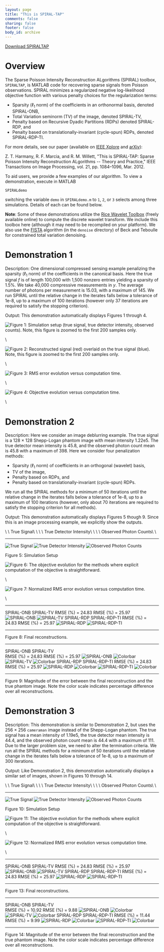 ```yaml
---
layout: page
title: "This is SPIRAL-TAP"
comments: false
sharing: false
footer: false
body_id: archive
---
```


[Download SPIRALTAP][SPIRALTAPDownload]

# Overview #

The Sparse Poisson Intensity Reconstruction ALgorithms (SPIRAL) toolbox, ``SPIRALTAP``, is MATLAB code for recovering sparse signals from Poisson observations. SPIRAL minimizes a regularized negative log-likelihood objective function with various penalty choices for the regularization terms:

- Sparsity ($\ell_1$ norm) of the coefficients in an orthonormal basis, denoted SPIRAL-ONB,
- Total Variation seminorm (TV) of the image, denoted SPIRAL-TV,
- Penalty based on Recursive Dyadic Partitions (RDPs) denoted SPIRAL-RDP, and
- Penalty based on translationally-invariant (cycle-spun) RDPs, denoted SPIRAL-RDP-TI.

For more details, see our paper (available on [IEEE Xplore][SPIRALTIP] and [arXiv][SPIRALarXiv]):
 
Z. T. Harmany, R. F. Marcia, and R. M. Willett, "This is SPIRAL-TAP: Sparse Poisson Intensity Reconstruction ALgorithms -- Theory and Practice," IEEE Transactions on Image Processing, vol. 21, pp. 1084–1096, Mar. 2012.

To aid users, we provide a few examples of our algorithm. To view a demonstration, execute in MATLAB

    SPIRALdemo

switching the variable ``demo`` in ``SPIRALdemo.m`` to ``1``, ``2``, or ``3`` selects among three simulations. Details of each can be found below. 

**Note**: Some of these demonstrations utilize the [Rice Wavelet Toolbox][RWT] (freely available online) to compute the discrete wavelet transform. We include this toolbox here (although it may need to be recompiled on your platform). We also use the [FISTA][FISTA] algorithm (in the ``denoise`` directory) of Beck and Teboulle for constrained total variation denoising.

# Demonstration 1 #

Description: One dimensional compressed sensing example penalizing the sparsity ($\ell_1$ norm) of the coefficients in the canonical basis. Here the true signal $f$ is of length 100,000 with 1,500 nonzero entries yielding a sparsity of 1.5%. We take 40,000 compressive measurements in $y$. The average number of photons per measurement is 15.03, with a maximum of 145. We run SPIRAL until the relative change in the iterates falls below a tolerance of 1e-8, up to a maximum of 100 iterations (however only 37 iterations are required to satisfy the stopping criterion). 

Output: This demonstration automatically displays Figures 1 through 4.

![Figure 1: Simulation setup (true signal, true detector intensity, observed counts). Note, this figure is zoomed to the first 200 samples only.](/code/spiraltap/figures/demo1_setup.png)  

\  

![Figure 2: Reconstructed signal (red) overlaid on the true signal (blue). Note, this figure is zoomed to the first 200 samples only.](/code/spiraltap/figures/demo1_fhatspiral.png)  

\  

![Figure 3: RMS error evolution versus computation time.](/code/spiraltap/figures/demo1_rmseevolution.png)  

\  

![Figure 4: Objective evolution versus computation time.](/code/spiraltap/figures/demo1_objective.png)  

\


# Demonstration 2 #

Description: Here we consider an image deblurring example. The true signal is a 128 $\times$ 128 Shepp-Logan phantom image with mean intensity 1.22e5. The true detector mean intensity is 45.8, and the observed photon count mean is 45.8 with a maximum of 398. Here we consider four penalization methods:

- Sparsity ($\ell_1$ norm) of coefficients in an orthogonal (wavelet) basis,
- TV of the image,
- Penalty based on RDPs, and
- Penalty based on translationally-invariant (cycle-spun) RDPs.

We run all the SPIRAL methods for a minimum of 50 iterations until the relative change in the iterates falls below a tolerance of 1e-8, up to a maximum of 100 iterations (however, only about 70 iterations are required to satisfy the stopping criterion for all methods).

Output: This demonstration automatically displays Figures 5 though 9. Since this is an image processing example, we explicitly show the outputs.

  \ \ True Signal\ \                                       \ \ True Detector Intensity\ \                                       \ \ Observed Photon Counts\ \ 
-------------------------------------------------------  --------------------------------------------------------------------  ------------------------------------------------------------------
  ![True Signal](/code/spiraltap/figures/demo2_f.png)      ![True Detector Intensity](/code/spiraltap/figures/demo2_af.png)      ![Observed Photon Counts](/code/spiraltap/figures/demo2_y.png)

Figure 5: Simulation Setup

![Figure 6: The objective evolution for the methods where explicit computation of the objective is straightforward.](/code/spiraltap/figures/demo2_objective.png)  

\  

![Figure 7: Normalized RMS error evolution versus computation time.](/code/spiraltap/figures/demo2_rmseevolution.png)  

\  

------------------------------------------------------------------  --------------------------------------------------------------------
  SPIRAL-ONB                                                          SPIRAL-TV
  RMSE (%) = 24.83                                                    RMSE (%) = 25.97
  ![SPIRAL-ONB](/code/spiraltap/figures/demo2_fhatspiralonb.png)      ![SPIRAL-TV](/code/spiraltap/figures/demo2_fhatspiralonb.png)
  SPIRAL-RDP                                                          SPIRAL-RDP-TI
  RMSE (%) = 24.83                                                    RMSE (%) = 25.97
  ![SPIRAL-RDP](/code/spiraltap/figures/demo2_fhatspiralonb.png)      ![SPIRAL-RDP-TI](/code/spiraltap/figures/demo2_fhatspiralonb.png)
------------------------------------------------------------------  --------------------------------------------------------------------  

Figure 8: Final reconstructions.

-------------------------------------------------------------------------------------------------------------------------  ------------------------------------------------------------------------------------------------------------------------------
  SPIRAL-ONB                                                                                                                 SPIRAL-TV    
  RMSE (%) = 24.83                                                                                                           RMSE (%) = 25.97
  ![SPIRAL-ONB](/code/spiraltap/figures/demo2_diffspiralonb.png) ![Colorbar](/code/spiraltap/figures/demo2_colorbar.png)     ![SPIRAL-TV](/code/spiraltap/figures/demo2_diffspiralonb.png) ![Colorbar](/code/spiraltap/figures/demo2_colorbar.png)
  SPIRAL-RDP                                                                                                                 SPIRAL-RDP-TI 
  RMSE (%) = 24.83                                                                                                           RMSE (%) = 25.97
  ![SPIRAL-RDP](/code/spiraltap/figures/demo2_diffspiralonb.png) ![Colorbar](/code/spiraltap/figures/demo2_colorbar.png)     ![SPIRAL-RDP-TI](/code/spiraltap/figures/demo2_diffspiralonb.png) ![Colorbar](/code/spiraltap/figures/demo2_colorbar.png)
-------------------------------------------------------------------------------------------------------------------------  ------------------------------------------------------------------------------------------------------------------------------

Figure 9: Magnitude of the error between the final reconstruction and the true phantom image. Note the color scale indicates percentage difference over all reconstructions.

# Demonstration 3 #

Description: This demonstration is similar to Demonstration 2, but uses the 256 $\times$ 256 ``cameraman`` image instead of the Shepp-Logan phantom. The true signal has a mean intensity of 1.19e5, the true detector mean intensity is 44.4, and the observed photon count mean is 44.4 with a maximum of 111. Due to the larger problem size, we need to alter the termination criteria. We run all the SPIRAL methods for a minimum of 50 iterations until the relative change in the iterates falls below a tolerance of 1e-8, up to a maximum of 300 iterations. 

Output: Like Demonstration 2, this demonstration automatically displays a similar set of images, shown in Figures 10 through 14.

  \ \ True Signal\ \                                       \ \ True Detector Intensity\ \                                       \ \ Observed Photon Counts\ \ 
-------------------------------------------------------  --------------------------------------------------------------------  ------------------------------------------------------------------
  ![True Signal](/code/spiraltap/figures/demo3_f.png)      ![True Detector Intensity](/code/spiraltap/figures/demo3_af.png)      ![Observed Photon Counts](/code/spiraltap/figures/demo3_y.png)

Figure 10: Simulation Setup

![Figure 11: The objective evolution for the methods where explicit computation of the objective is straightforward.](/code/spiraltap/figures/demo3_objective.png)  

\  

![Figure 12: Normalized RMS error evolution versus computation time.](/code/spiraltap/figures/demo2_rmseevolution.png)  

\  

------------------------------------------------------------------  --------------------------------------------------------------------
  SPIRAL-ONB                                                          SPIRAL-TV
  RMSE (%) = 24.83                                                    RMSE (%) = 25.97
  ![SPIRAL-ONB](/code/spiraltap/figures/demo3_fhatspiralonb.png)      ![SPIRAL-TV](/code/spiraltap/figures/demo3_fhatspiralonb.png)
  SPIRAL-RDP                                                          SPIRAL-RDP-TI
  RMSE (%) = 24.83                                                    RMSE (%) = 25.97
  ![SPIRAL-RDP](/code/spiraltap/figures/demo3_fhatspiralonb.png)      ![SPIRAL-RDP-TI](/code/spiraltap/figures/demo3_fhatspiralonb.png)
------------------------------------------------------------------  --------------------------------------------------------------------  

Figure 13: Final reconstructions.

-------------------------------------------------------------------------------------------------------------------------  ------------------------------------------------------------------------------------------------------------------------------
  SPIRAL-ONB                                                                                                                 SPIRAL-TV    
  RMSE (%) = 10.92                                                                                                           RMSE (%) = 9.88
  ![SPIRAL-ONB](/code/spiraltap/figures/demo3_diffspiralonb.png) ![Colorbar](/code/spiraltap/figures/demo3_colorbar.png)     ![SPIRAL-TV](/code/spiraltap/figures/demo3_diffspiralonb.png) ![Colorbar](/code/spiraltap/figures/demo3_colorbar.png)
  SPIRAL-RDP                                                                                                                 SPIRAL-RDP-TI 
  RMSE (%) = 11.44                                                                                                           RMSE (%) = 9.99
  ![SPIRAL-RDP](/code/spiraltap/figures/demo3_diffspiralonb.png) ![Colorbar](/code/spiraltap/figures/demo3_colorbar.png)     ![SPIRAL-RDP-TI](/code/spiraltap/figures/demo3_diffspiralonb.png) ![Colorbar](/code/spiraltap/figures/demo3_colorbar.png)
-------------------------------------------------------------------------------------------------------------------------  ------------------------------------------------------------------------------------------------------------------------------

Figure 14: Magnitude of the error between the final reconstruction and the true phantom image. Note the color scale indicates percentage difference over all reconstructions.




[SPIRALTAPDownload]: /code/spiraltap/SPIRALTAP.zip "SPIRALTAP.zip"
[SPIRALTIP]: http://dx.doi.org/10.1109/TIP.2011.2168410 "SPIRAL on IEEE Xplore"
[SPIRALarXiv]: http://arxiv.org/abs/1005.4274 "SPIRAL on arXiv"
[RWT]: http://dsp.rice.edu/software/rice-wavelet-toolbox "Rice Wavelet Toolbox"
[FISTA]: http://ie.technion.ac.il/~becka/papers/tv_fista.zip "FISTA"



